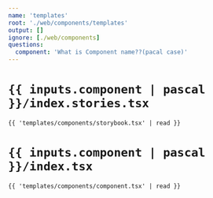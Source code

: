 ```yaml
---
name: 'templates'
root: './web/components/templates'
output: []
ignore: [./web/components]
questions:
  component: 'What is Component name??(pacal case)'
---
```


# `{{ inputs.component | pascal }}/index.stories.tsx`
```tsx
{{ 'templates/components/storybook.tsx' | read }}
```

# `{{ inputs.component | pascal }}/index.tsx`

```tsx
{{ 'templates/components/component.tsx' | read }}
```
